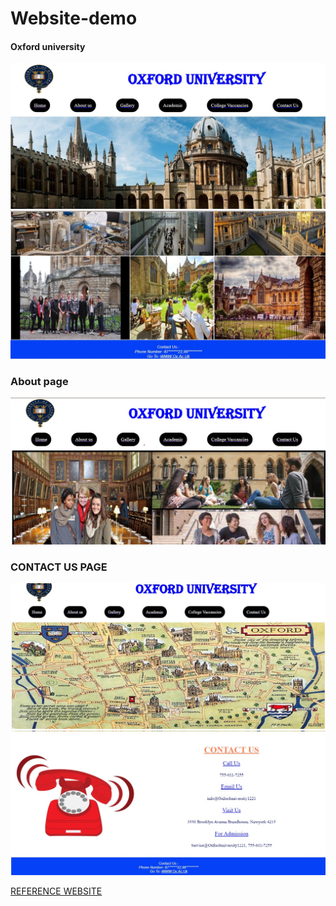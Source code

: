 # Website-demo
<h4> Oxford university</h4>
<img src="https://github.com/ichhakumari/Oxford-clone_website/blob/main/out1.jpg">
<IMG SRC="https://github.com/ichhakumari/Oxford-clone_website/blob/main/out2.jpg">
<h3>About page</h3>
<img src="https://github.com/ichhakumari/Oxford-clone_website/blob/main/about_out.jpg">
<h3> CONTACT US PAGE</h3>
<img src="https://github.com/ichhakumari/Oxford-clone_website/blob/main/contct_out.jpg">
<IMG SRC="https://github.com/ichhakumari/Oxford-clone_website/blob/main/out4.jpg">

<a href="https://www.ox.ac.uk/about/organisation">REFERENCE WEBSITE</a>


